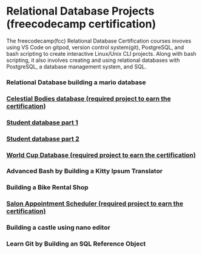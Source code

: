 # Relational Database Projects (freecodecamp certification)

The freecodecamp(fcc) Relational Database Certification courses invoves using VS Code on gitpod, version control system(git), PostgreSQL, and bash scripting to create interactive Linux/Unix CLI projects.
Along with bash scripting, it also involves creating and using relational databases with PostgreSQL, a database management system, and SQL.

### Relational Database building a mario database

### [Celestial Bodies database (required project to earn the certification)](https://github.com/vimode/fcc_relational_database/blob/main/universe.sql)

### [Student database part 1](https://github.com/vimode/fcc_relational_database/blob/main/students.sql)

### [Student database part 2](https://github.com/vimode/fcc_relational_database/blob/main/students2.sql)

### [World Cup Database (required project to earn the certification)](https://github.com/vimode/fcc_relational_database/tree/main/worldcup)

### Advanced Bash by Building a Kitty Ipsum Translator

### Building a Bike Rental Shop

### [Salon Appointment Scheduler (required project to earn the certification)](https://github.com/vimode/fcc_relational_database/tree/main/salon%20appointment%20scheduler)

### Building a castle using nano editor

### Learn Git by Building an SQL Reference Object
